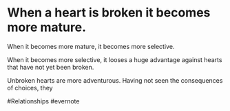 # When a heart is broken it becomes more mature.

When it becomes more mature, it becomes more selective.

When it becomes more selective, it looses a huge advantage against hearts that have not yet been broken.

Unbroken hearts are more adventurous. Having not seen the consequences of choices, they

\#Relationships #evernote

